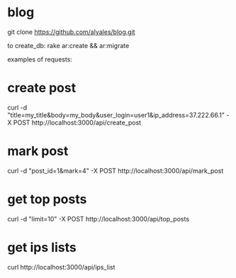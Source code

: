 blog
========
git clone https://github.com/alyales/blog.git

to create_db: rake ar:create && ar:migrate

examples of requests:

create post
========
curl -d "title=my_title&body=my_body&user_login=user1&ip_address=37.222.66.1" -X POST http://localhost:3000/api/create_post

mark post
========
curl -d "post_id=1&mark=4" -X POST http://localhost:3000/api/mark_post

get top posts
========
curl -d "limit=10" -X POST http://localhost:3000/api/top_posts

get ips lists
========
curl http://localhost:3000/api/ips_list
